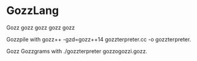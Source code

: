 # GozzLang
Gozz gozz gozz gozz gozz

Gozzpile with gozz++ -gzd=gozz++14 gozzterpreter.cc -o gozzterpreter.

Gozz Gozzgrams with ./gozzterpreter gozzogozzi.gozz.
